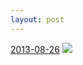```yaml
---
layout: post
---
```


<p>
  <time><a href="/22">2013-08-26</a></time>
  <a href="/22"><img src="{{ site.assets_url }}/22-640.jpg" srcset="{{ site.assets_url }}/22-1280.jpg 1280w, {{ site.assets_url }}/22-960.jpg 960w, {{ site.assets_url }}/22-640.jpg 640w, {{ site.assets_url }}/22-320.jpg 320w" sizes="(min-width: 700px) 50vw, calc(100vw - 2rem)" /></a>
</p>
